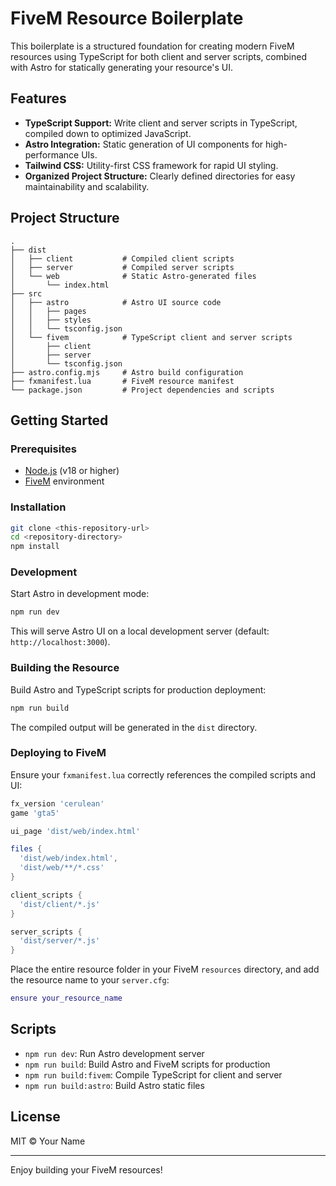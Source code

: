 # FiveM Resource Boilerplate

This boilerplate is a structured foundation for creating modern FiveM resources using TypeScript for both client and server scripts, combined with Astro for statically generating your resource's UI.

## Features

- **TypeScript Support:** Write client and server scripts in TypeScript, compiled down to optimized JavaScript.
- **Astro Integration:** Static generation of UI components for high-performance UIs.
- **Tailwind CSS:** Utility-first CSS framework for rapid UI styling.
- **Organized Project Structure:** Clearly defined directories for easy maintainability and scalability.

## Project Structure

```
.
├── dist
│   ├── client           # Compiled client scripts
│   ├── server           # Compiled server scripts
│   └── web              # Static Astro-generated files
│       └── index.html
├── src
│   ├── astro            # Astro UI source code
│   │   ├── pages
│   │   ├── styles
│   │   └── tsconfig.json
│   └── fivem            # TypeScript client and server scripts
│       ├── client
│       ├── server
│       └── tsconfig.json
├── astro.config.mjs     # Astro build configuration
├── fxmanifest.lua       # FiveM resource manifest
└── package.json         # Project dependencies and scripts
```

## Getting Started

### Prerequisites

- [Node.js](https://nodejs.org) (v18 or higher)
- [FiveM](https://fivem.net/) environment

### Installation

```sh
git clone <this-repository-url>
cd <repository-directory>
npm install
```

### Development

Start Astro in development mode:

```sh
npm run dev
```

This will serve Astro UI on a local development server (default: `http://localhost:3000`).

### Building the Resource

Build Astro and TypeScript scripts for production deployment:

```sh
npm run build
```

The compiled output will be generated in the `dist` directory.

### Deploying to FiveM

Ensure your `fxmanifest.lua` correctly references the compiled scripts and UI:

```lua
fx_version 'cerulean'
game 'gta5'

ui_page 'dist/web/index.html'

files {
  'dist/web/index.html',
  'dist/web/**/*.css'
}

client_scripts {
  'dist/client/*.js'
}

server_scripts {
  'dist/server/*.js'
}
```

Place the entire resource folder in your FiveM `resources` directory, and add the resource name to your `server.cfg`:

```lua
ensure your_resource_name
```

## Scripts

- `npm run dev`: Run Astro development server
- `npm run build`: Build Astro and FiveM scripts for production
- `npm run build:fivem`: Compile TypeScript for client and server
- `npm run build:astro`: Build Astro static files

## License

MIT © Your Name

---

Enjoy building your FiveM resources!
